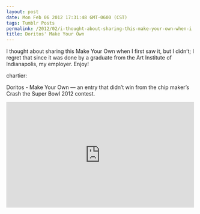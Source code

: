 ```yaml
---
layout: post
date: Mon Feb 06 2012 17:31:48 GMT-0600 (CST)
tags: Tumblr Posts
permalink: /2012/02/i-thought-about-sharing-this-make-your-own-when-i
title: Doritos' Make Your Own
---
```


I thought about sharing this Make Your Own when I first saw it, but I didn&rsquo;t; I regret that since it was done by a graduate from the Art Institute of Indianapolis, my employer. Enjoy!

chartier:

Doritos - Make Your Own — an entry that didn’t win from the chip maker’s Crash the Super Bowl 2012 contest.


<iframe width="500" height="281" id="youtube_iframe" src="https://www.youtube.com/embed/3usaGfn7r0w?feature=oembed&amp;enablejsapi=1&amp;origin=http://safe.txmblr.com&amp;wmode=opaque" frameborder="0" allowfullscreen=""></iframe>
